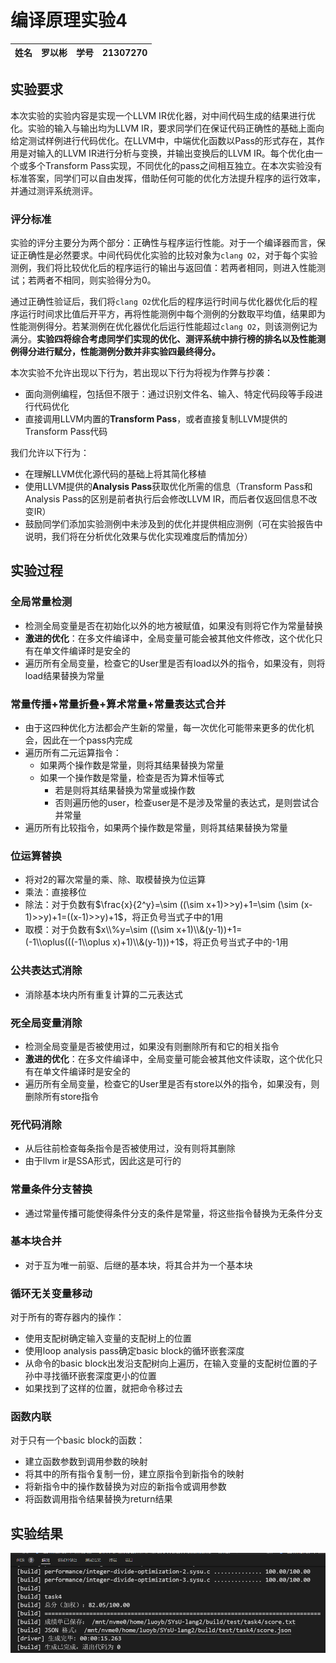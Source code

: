 # 编译原理实验4
|姓名|罗以彬|学号|21307270|
|---|---|---|---|

## 实验要求
本次实验的实验内容是实现一个LLVM IR优化器，对中间代码生成的结果进行优化。实验的输入与输出均为LLVM IR，要求同学们在保证代码正确性的基础上面向给定测试样例进行代码优化。在LLVM中，中端优化函数以Pass的形式存在，其作用是对输入的LLVM IR进行分析与变换，并输出变换后的LLVM IR。每个优化由一个或多个Transform Pass实现，不同优化的pass之间相互独立。在本次实验没有标准答案，同学们可以自由发挥，借助任何可能的优化方法提升程序的运行效率，并通过测评系统测评。

### 评分标准
实验的评分主要分为两个部分：正确性与程序运行性能。对于一个编译器而言，保证正确性是必然要求。中间代码优化实验的比较对象为`clang O2`，对于每个实验测例，我们将比较优化后的程序运行的输出与返回值：若两者相同，则进入性能测试；若两者不相同，则实验得分为0。

通过正确性验证后，我们将`clang O2`优化后的程序运行时间与优化器优化后的程序运行时间求比值后开平方，再将性能测例中每个测例的分数取平均值，结果即为性能测例得分。若某测例在优化器优化后运行性能超过`clang O2`，则该测例记为满分。**实验四将综合考虑同学们实现的优化、测评系统中排行榜的排名以及性能测例得分进行赋分，性能测例分数并非实验四最终得分。**

本次实验不允许出现以下行为，若出现以下行为将视为作弊与抄袭：

* 面向测例编程，包括但不限于：通过识别文件名、输入、特定代码段等手段进行代码优化
* 直接调用LLVM内置的**Transform Pass**，或者直接复制LLVM提供的Transform Pass代码

我们允许以下行为：

* 在理解LLVM优化源代码的基础上将其简化移植
* 使用LLVM提供的**Analysis Pass**获取优化所需的信息（Transform Pass和Analysis Pass的区别是前者执行后会修改LLVM IR，而后者仅返回信息不改变IR）
* 鼓励同学们添加实验测例中未涉及到的优化并提供相应测例（可在实验报告中说明，我们将在分析优化效果与优化实现难度后酌情加分）

## 实验过程
### 全局常量检测
- 检测全局变量是否在初始化以外的地方被赋值，如果没有则将它作为常量替换
- **激进的优化**：在多文件编译中，全局变量可能会被其他文件修改，这个优化只有在单文件编译时是安全的
- 遍历所有全局变量，检查它的User里是否有load以外的指令，如果没有，则将load结果替换为常量

### 常量传播+常量折叠+算术常量+常量表达式合并
- 由于这四种优化方法都会产生新的常量，每一次优化可能带来更多的优化机会，因此在一个pass内完成
- 遍历所有二元运算指令：
  - 如果两个操作数是常量，则将其结果替换为常量
  - 如果一个操作数是常量，检查是否为算术恒等式
    - 若是则将其结果替换为常量或操作数
    - 否则遍历他的user，检查user是不是涉及常量的表达式，是则尝试合并常量
- 遍历所有比较指令，如果两个操作数是常量，则将其结果替换为常量

### 位运算替换
- 将对2的幂次常量的乘、除、取模替换为位运算
- 乘法：直接移位
- 除法：对于负数有$\frac{x}{2^y}=\sim ((\sim x+1)>>y)+1=\sim (\sim (x-1)>>y)+1=((x-1)>>y)+1$，将正负号当式子中的1用
- 取模：对于负数有$x\\%y=\sim ((\sim x+1)\\&(y-1))+1=(-1\\oplus(((-1\\oplus x)+1)\\&(y-1)))+1$，将正负号当式子中的-1用

### 公共表达式消除
- 消除基本块内所有重复计算的二元表达式

### 死全局变量消除
- 检测全局变量是否被使用过，如果没有则删除所有和它的相关指令
- **激进的优化**：在多文件编译中，全局变量可能会被其他文件读取，这个优化只有在单文件编译时是安全的
- 遍历所有全局变量，检查它的User里是否有store以外的指令，如果没有，则删除所有store指令

### 死代码消除
- 从后往前检查每条指令是否被使用过，没有则将其删除
- 由于llvm ir是SSA形式，因此这是可行的

### 常量条件分支替换
- 通过常量传播可能使得条件分支的条件是常量，将这些指令替换为无条件分支

### 基本块合并
- 对于互为唯一前驱、后继的基本块，将其合并为一个基本块

### 循环无关变量移动
对于所有的寄存器内的操作：
- 使用支配树确定输入变量的支配树上的位置
- 使用loop analysis pass确定basic block的循环嵌套深度
- 从命令的basic block出发沿支配树向上遍历，在输入变量的支配树位置的子孙中寻找循环嵌套深度更小的位置
- 如果找到了这样的位置，就把命令移过去

### 函数内联
对于只有一个basic block的函数：
- 建立函数参数到调用参数的映射
- 将其中的所有指令复制一份，建立原指令到新指令的映射
- 将新指令中的操作数替换为对应的新指令或调用参数
- 将函数调用指令结果替换为return结果

## 实验结果
![alt text](./result.png)
